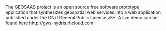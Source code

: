 The GEOSAAS project is an open source free software prototype application that synthesizes geospatial web services into a web application published under the  GNU General Public License v3+. A live demo can be found here hhtp://gws-hydris.rhcloud.com
